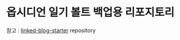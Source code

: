 # 옵시디언 일기 볼트 백업용 리포지토리

참고 : [linked-blog-starter](https://github.com/matthewwong525/linked-blog-starter) repository
